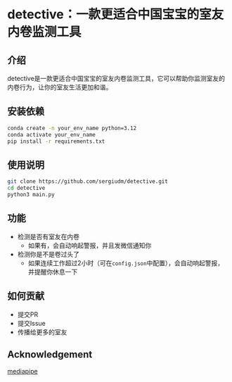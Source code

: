detective：一款更适合中国宝宝的室友内卷监测工具
==================================================

## 介绍

detective是一款更适合中国宝宝的室友内卷监测工具，它可以帮助你监测室友的内卷行为，让你的室友生活更加和谐。

## 安装依赖
    
```bash
conda create -n your_env_name python=3.12
conda activate your_env_name
pip install -r requirements.txt
```

## 使用说明

```bash
git clone https://github.com/sergiudm/detective.git
cd detective
python3 main.py
```

## 功能
- 检测是否有室友在内卷
    - 如果有，会自动响起警报，并且发微信通知你
- 检测你是不是卷过头了
    - 如果连续工作超过2小时（可在`config.json`中配置），会自动响起警报，并提醒你休息一下

## 如何贡献

- 提交PR
- 提交Issue
- 传播给更多的室友

## Acknowledgement
[mediapipe](https://github.com/google-ai-edge/mediapipe)